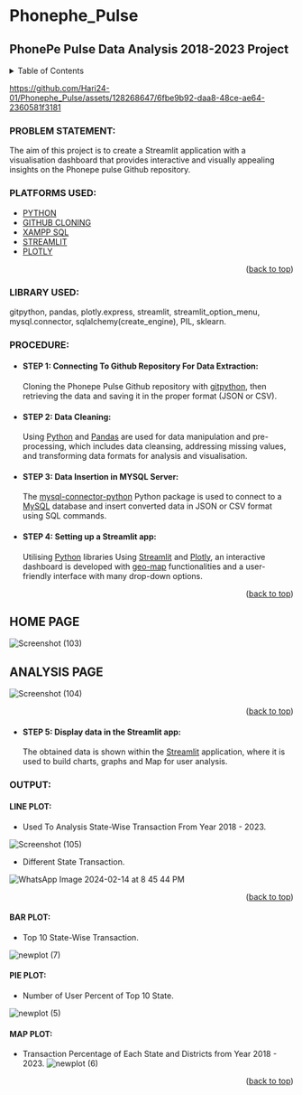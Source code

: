 <a name="readme-top"></a>
#          __Phonephe_Pulse__
## __PhonePe Pulse Data Analysis 2018-2023 Project__ 

<!-- TABLE OF CONTENTS -->
<details>
  <summary>Table of Contents</summary>
  <ol>
    <li>
      <a href="#problem-statement">PROBLEM STATEMENT</a>
    </li>
    <li>
      <a href="#platforms-used">PLATFORMS USED</a>
    </li>
    <li><a href="#library-used">LIBRARY USED</a></li>
    <li><a href="#procedure">PROCEDURE</a></li>
    <li><a href="#output">OUTPUT</a></li>
  </ol>
</details>

https://github.com/Hari24-01/Phonephe_Pulse/assets/128268647/6fbe9b92-daa8-48ce-ae64-2360581f3181

<!-- PROBLEM STATEMENT -->
### PROBLEM STATEMENT:
The aim of this project is to create a Streamlit application with a visualisation dashboard that provides interactive and visually appealing insights on the Phonepe pulse Github repository.

<!-- PLATFORMS USED -->
### PLATFORMS USED:

* [PYTHON](https://www.python.org/)
* [GITHUB CLONING](https://docs.github.com/en/repositories/creating-and-managing-repositories/cloning-a-repository)
* [XAMPP SQL](https://www.apachefriends.org/index.html)
* [STREAMLIT](https://streamlit.io/)
* [PLOTLY](https://plotly.com/python/)

<p align="right">(<a href="#readme-top">back to top</a>)</p>
  
<!-- LIBRARY USED -->
### LIBRARY USED:
gitpython, pandas, plotly.express, streamlit, streamlit_option_menu, mysql.connector, sqlalchemy(create_engine), PIL, sklearn.

<!-- PROCEDURE -->
### PROCEDURE:
* #### __STEP 1:__ Connecting To Github Repository For Data Extraction:
   Cloning the Phonepe Pulse Github repository with [gitpython](https://github.com/gitpython-developers/GitPython), then retrieving the data and saving it in the proper format (JSON or CSV).
* #### __STEP 2:__ Data Cleaning:
  Using [Python](https://www.python.org/) and [Pandas](https://pandas.pydata.org/docs/getting_started/index.html) are used for data manipulation and pre-processing, 
  which includes data cleansing, addressing missing values, and transforming data 
  formats for analysis and visualisation.
* #### __STEP 3:__ Data Insertion in MYSQL Server:
  The [mysql-connector-python](https://github.com/mysql/mysql-connector-python) Python package is used to connect to a [MySQL](https://www.apachefriends.org/index.html) database and insert converted data in JSON or CSV format using SQL commands.
* #### __STEP 4:__ Setting up a Streamlit app:
  Utilising [Python](https://www.python.org/) libraries Using [Streamlit](https://docs.streamlit.io/) and [Plotly](https://plotly.com/python/), an interactive dashboard is developed with [geo-map](https://plotly.com/python/maps/) functionalities and a user-friendly 
  interface with many drop-down options.

<p align="right">(<a href="#readme-top">back to top</a>)</p>

   ## HOME PAGE
  ![Screenshot (103)](https://github.com/Hari24-01/Phonephe_Pulse/assets/128268647/33874859-953a-4842-836b-aefd5efa3435)

   ## ANALYSIS PAGE
  ![Screenshot (104)](https://github.com/Hari24-01/Phonephe_Pulse/assets/128268647/035983d8-fbd2-49bc-b4a7-98205c5d5e28)

<p align="right">(<a href="#readme-top">back to top</a>)</p>

* #### __STEP 5:__ Display data in the Streamlit app:
  The obtained data is shown within the [Streamlit](https://docs.streamlit.io/) application, where it is used to build charts, graphs and Map for user analysis.

<!-- OUTPUT -->
### OUTPUT:
   
   #### LINE PLOT:
   * Used To Analysis State-Wise Transaction From Year 2018 - 2023.
   
  ![Screenshot (105)](https://github.com/Hari24-01/Phonephe_Pulse/assets/128268647/6768a147-a01d-47fa-90d1-e17045539835)

  * Different State Transaction.
    
  ![WhatsApp Image 2024-02-14 at 8 45 44 PM](https://github.com/Hari24-01/Phonephe_Pulse/assets/128268647/802a4f48-28c0-44f6-9cd7-547614110743)
  
<p align="right">(<a href="#readme-top">back to top</a>)</p>

  #### BAR PLOT:
  * Top 10 State-Wise Transaction.
  
  ![newplot (7)](https://github.com/Hari24-01/Phonephe_Pulse/assets/128268647/6a86d487-0746-4ed0-90b6-534f7379aa49)

  #### PIE PLOT:
  * Number of User Percent of Top 10 State.
  
  ![newplot (5)](https://github.com/Hari24-01/Phonephe_Pulse/assets/128268647/857aa86b-d522-4eba-bb51-388ec8dd1fd0)

  #### MAP PLOT:
  * Transaction Percentage of Each State and Districts from Year 2018 - 2023.
  ![newplot (6)](https://github.com/Hari24-01/Phonephe_Pulse/assets/128268647/df2fa475-3ede-46ca-948b-ad573eed7452)

<p align="right">(<a href="#readme-top">back to top</a>)</p>

